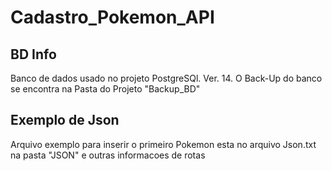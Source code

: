 # Cadastro_Pokemon_API

## BD Info

Banco de dados usado no projeto PostgreSQl. Ver. 14. 
O Back-Up do banco se encontra na Pasta do Projeto "Backup_BD"


## Exemplo de Json
Arquivo exemplo para inserir o primeiro Pokemon esta no arquivo Json.txt na pasta "JSON" e outras informacoes de rotas

